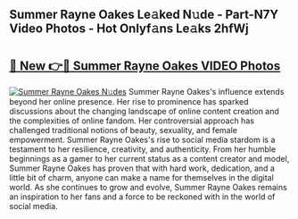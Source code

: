## Summer Rayne Oakes Le𝚊ked N𝚞de - Part-N7Y Video Photos - Hot Onlyf𝚊ns Le𝚊ks 2hfWj

# <h2><a href="http://ac2082.deff.icu/?id=Summer+Rayne+Oakes">🔗 New 👉🔴 Summer Rayne Oakes VIDEO Photos</a></h2>

[![Summer Rayne Oakes N𝚞des](https://i.imgur.com/rIISA9y.gif)](http://ac2082.deff.icu/?id=Summer+Rayne+Oakes)
Summer Rayne Oakes's influence extends beyond her online presence. Her rise to prominence has sparked discussions about the changing landscape of online content creation and the complexities of online fandom. Her controversial approach has challenged traditional notions of beauty, sexuality, and female empowerment. Summer Rayne Oakes's rise to social media stardom is a testament to her resilience, creativity, and authenticity. From her humble beginnings as a gamer to her current status as a content creator and model, Summer Rayne Oakes has proven that with hard work, dedication, and a little bit of charm, anyone can make a name for themselves in the digital world. As she continues to grow and evolve, Summer Rayne Oakes remains an inspiration to her fans and a force to be reckoned with in the world of social media.
